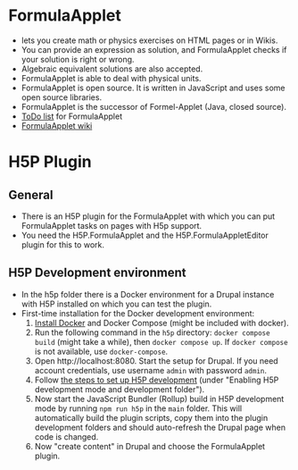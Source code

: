 # FormulaApplet
* lets you create math or physics exercises on HTML pages or in Wikis. 
* You can provide an expression as solution, and FormulaApplet checks if your solution is right or wrong.
* Algebraic equivalent solutions are also accepted.
* FormulaApplet is able to deal with physical units.
* FormulaApplet is open source. It is written in JavaScript and uses some open source libraries.
* FormulaApplet is the successor of Formel-Applet (Java, closed source).
* [ToDo list](./md/ToDo.md) for FormulaApplet
* [FormulaApplet wiki](https://github.com/gro58/FormulaApplet/wiki)

# H5P Plugin
## General
* There is an H5P plugin for the FormulaApplet with which you can put FormulaApplet tasks on pages with H5p support.
* You need the H5P.FormulaApplet and the H5P.FormulaAppletEditor plugin for this to work.
## H5P Development environment
* In the h5p folder there is a Docker environment for a Drupal instance with H5P installed on which you can test the plugin.
* First-time installation for the Docker development environment:
  1. [Install Docker](https://docs.docker.com/get-docker/) and Docker Compose (might be included with docker).
  1. Run the following command in the `h5p` directory: `docker compose build` (might take a while), then `docker compose up`. If `docker compose` is not available, use `docker-compose`.
  1. Open http://localhost:8080. Start the setup for Drupal. If you need account credentials, use username `admin` with password `admin`. 
  1. Follow [the steps to set up H5P development](https://h5p.org/development-environment-docker#:~:text=Enabling%20H5P%20development%20mode%20and%20development%20folder) (under "Enabling H5P development mode and development folder").
  1. Now start the JavaScript Bundler (Rollup) build in H5P development mode by running `npm run h5p` in the `main` folder. This will automatically build the plugin scripts, copy them into the plugin development folders and should auto-refresh the Drupal page when code is changed.
  1. Now "create content" in Drupal and choose the FormulaApplet plugin.